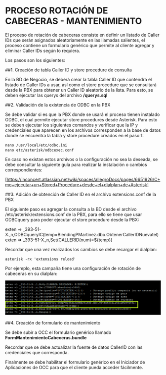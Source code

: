 # PROCESO ROTACIÓN DE CABECERAS - MANTENIMIENTO

El proceso de rotación de cabeceras consiste en definir un listado de Caller IDs que serán asignados aleatoriamente en las llamadas salientes, el proceso contiene un formulario genérico que permite al cliente agregar y eliminar Caller IDs según lo requiera.

Los pasos son los siguientes:

##1. Creación de tabla Caller ID y store procedure de consulta

En la BD de Negocio, se deberá crear la tabla Caller ID que contendrá el listado de Caller IDs a usar, así como el store procedure que se consultará desde la PBX para obtener un Caller ID aleatorio de la lista. Para esto, se deben ejecutar las querys del archivo **/querys.sql**

##2. Validación de la existencia de ODBC en la PBX

Se debe validar si es que la PBX donde se usará el proceso tienen instalado ODBC, el cual permite ejecutar store procedures desde Asterisk. Para esto se deben ejecutar los siguientes comandos y verificar que la IP y credenciales que aparecen en los archivos corresponden a la base de datos donde se encuentra la tabla y store procedure creados en el paso 1:
 
```
nano /usr/local/etc/odbc.ini
nano etc/asterisk/odbcexec.conf
```
En caso no existan estos archivos o la configuración no sea la deseada, se debe consultar la siguiente guía para realizar la instalación o cambios correspondientes:

[https://inconcert.atlassian.net/wiki/spaces/allegroDocs/pages/6651926/C+mo+ejecutar+un+Stored+Procedure+desde+el+dialplan+de+Asterisk]

##3. Adición de obtención de Caller ID en el archivo extensions.conf de la PBX

El siguiente paso es agregar la consulta a la BD desde el archivo /etc/asterisk/extensions.conf de la PBX, para ello se tiene que usar ODBCquery para poder ejecutar el store procedure desde la PBX:

exten => _393-51-X.,n,ODBCqueryIC(temp=BlendingPMartinez.dbo.ObtenerCallerIDNuevatel)
exten => _393-51-X.,n,Set(CALLERID(num)=${temp})

Recordar que una vez realizados los cambios se debe recargar el dialplan:
 
```
asterisk -rx 'extensions reload'
```

Por ejemplo, esta campaña tiene una configuración de rotación de cabeceras en su dialplan:

![Imagen de referencia](assets/dialplan_odbc.png)

##4. Creación de formulario de mantenimiento

Se debe subir a OCC el formulario genérico llamado **FormMantenimientoCabeceras.bundle**

Recordar que se debe actualizar la fuente de datos CallerID con las credenciales que corresponda.

Finalmente se debe habilitar el formulario genérico en el Iniciador de Aplicaciones de OCC para que el cliente pueda acceder fácilmente.


